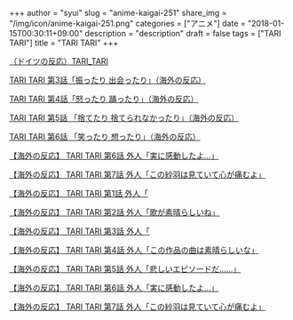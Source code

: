 +++
author = "syui"
slug = "anime-kaigai-251"
share_img = "/img/icon/anime-kaigai-251.png"
categories = ["アニメ"]
date = "2018-01-15T00:30:11+09:00"
description = "description"
draft = false
tags = ["TARI TARI"]
title = "TARI TARI"
+++



<a href="http://anitaka.blog.fc2.com/blog-entry-15.html" rel="nofollow" target="_blank" title="（ドイツの反応）TARI_TARI">（ドイツの反応）TARI_TARI</a>

<a href="http://anitaka.blog.fc2.com/blog-entry-16.html" rel="nofollow" target="_blank" title="TARI TARI 第3話「振ったり 出会ったり」（海外の反応）">TARI TARI 第3話「振ったり 出会ったり」（海外の反応）</a>

<a href="http://anitaka.blog.fc2.com/blog-entry-17.html" rel="nofollow" target="_blank" title="TARI TARI 第4話「怒ったり 踊ったり」（海外の反応）">TARI TARI 第4話「怒ったり 踊ったり」（海外の反応）</a>

<a href="http://anitaka.blog.fc2.com/blog-entry-18.html" rel="nofollow" target="_blank" title="TARI TARI 第5話 「捨てたり 捨てられなかったり」（海外の反応）">TARI TARI 第5話 「捨てたり 捨てられなかったり」（海外の反応）</a>

<a href="http://anitaka.blog.fc2.com/blog-entry-19.html" rel="nofollow" target="_blank" title="TARI TARI 第6話 「笑ったり 想ったり」（海外の反応）">TARI TARI 第6話 「笑ったり 想ったり」（海外の反応）</a>

<a href="http://rollingstar77.blog103.fc2.com/blog-entry-1087.html" rel="nofollow" target="_blank" title="【海外の反応】 TARI TARI 第6話 外人「実に感動したよ…」">【海外の反応】 TARI TARI 第6話 外人「実に感動したよ…」</a>

<a href="http://rollingstar77.blog103.fc2.com/blog-entry-1091.html" rel="nofollow" target="_blank" title="【海外の反応】 TARI TARI 第7話 外人「この紗羽は見ていて心が痛むよ」">【海外の反応】 TARI TARI 第7話 外人「この紗羽は見ていて心が痛むよ」</a>

<a href="http://rollingworld.blog.fc2.com/blog-entry-284.html" rel="nofollow" target="_blank" title="【海外の反応】 TARI TARI 第1話 外人「">【海外の反応】 TARI TARI 第1話 外人「</a>

<a href="http://rollingworld.blog.fc2.com/blog-entry-289.html" rel="nofollow" target="_blank" title="【海外の反応】 TARI TARI 第2話 外人「歌が素晴らしいね」">【海外の反応】 TARI TARI 第2話 外人「歌が素晴らしいね」</a>

<a href="http://rollingworld.blog.fc2.com/blog-entry-296.html" rel="nofollow" target="_blank" title="【海外の反応】 TARI TARI 第3話 外人「">【海外の反応】 TARI TARI 第3話 外人「</a>

<a href="http://rollingworld.blog.fc2.com/blog-entry-303.html" rel="nofollow" target="_blank" title="【海外の反応】 TARI TARI 第4話 外人「この作品の曲は素晴らしいな」">【海外の反応】 TARI TARI 第4話 外人「この作品の曲は素晴らしいな」</a>

<a href="http://rollingworld.blog.fc2.com/blog-entry-308.html" rel="nofollow" target="_blank" title="【海外の反応】 TARI TARI 第5話 外人「悲しいエピソードだ……」">【海外の反応】 TARI TARI 第5話 外人「悲しいエピソードだ……」</a>

<a href="http://rollingworld.blog.fc2.com/blog-entry-314.html" rel="nofollow" target="_blank" title="【海外の反応】 TARI TARI 第6話 外人「実に感動したよ…」">【海外の反応】 TARI TARI 第6話 外人「実に感動したよ…」</a>

<a href="http://rollingworld.blog.fc2.com/blog-entry-320.html" rel="nofollow" target="_blank" title="【海外の反応】 TARI TARI 第7話 外人「この紗羽は見ていて心が痛むよ」">【海外の反応】 TARI TARI 第7話 外人「この紗羽は見ていて心が痛むよ」</a>
